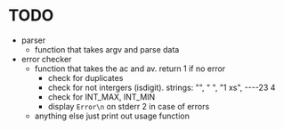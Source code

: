 # TODO
* parser
    * function that takes argv and parse data
* error checker
    * function that takes the ac and av. return 1 if no error
        * check for duplicates
        * check for not intergers (isdigit). strings: "", " ", "1 xs", ----23 4
        * check for INT_MAX, INT_MIN
        * display `Error\n` on stderr 2 in case of errors
    * anything else just print out usage function
